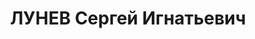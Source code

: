 ---
title: ЛУНЕВ Сергей Игнатьевич
description: "Род. в 1903, Курская обл., Фатежский р-н, д. Шуклина [?], русский. Проживал:\
  \ г. Свердловск. ВИЗ, жилищно-коммунальный отдел, начальник. \n  Арестован 27.07.1937.\
  \ Приговор: 21.01.1938 – 10 лет ИТЛ."
---